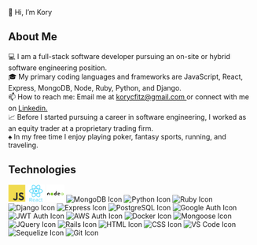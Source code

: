 👋 Hi, I’m Kory

<h2> About Me </h2>
💻 I am a full-stack software developer pursuing an on-site or hybrid software engineering position. <br>
🎓 My primary coding languages and frameworks are JavaScript, React, Express, MongoDB, Node, Ruby, Python, and Django. <br>
📫 How to reach me: Email me at <a href="mailto:korycfitz@gmail.com" target="_blank">
  korycfitz@gmail.com
</a>
 or connect with me on <a href="https://www.linkedin.com/in/kory-fitzgerald/" target="_blank">
  Linkedin.
</a>
<br>
📈 Before I started pursuing a career in software engineering, I worked as an equity trader at a proprietary trading firm. <br>
♠️ In my free time I enjoy playing poker, fantasy sports, running, and traveling. <br>

<h2> Technologies </h2>
<img src="https://raw.githubusercontent.com/devicons/devicon/1119b9f84c0290e0f0b38982099a2bd027a48bf1/icons/javascript/javascript-original.svg" alt="JavaScript Icon" style="height: 7%; width: 7%;"></img>
<img src="https://raw.githubusercontent.com/devicons/devicon/1119b9f84c0290e0f0b38982099a2bd027a48bf1/icons/react/react-original-wordmark.svg" alt="React Icon" style="height: 7%; width: 7%;"></img>
<img src="https://raw.githubusercontent.com/devicons/devicon/1119b9f84c0290e0f0b38982099a2bd027a48bf1/icons/nodejs/nodejs-original-wordmark.svg" alt="Node Icon" style="height: 7%; width: 7%;"></img>
<img src="" alt="MongoDB Icon" style="height: 7%; width: 7%;"></img>
<img src="" alt="Python Icon" style="height: 7%; width: 7%;"></img>
<img src="" alt="Ruby Icon" style="height: 7%; width: 7%;"></img>
<img src="" alt="Django Icon" style="height: 7%; width: 7%;"></img>
<img src="" alt="Express Icon" style="height: 7%; width: 7%;"></img>
<img src="" alt="PostgreSQL Icon" style="height: 7%; width: 7%;"></img>
<img src="" alt="Google Auth Icon" style="height: 7%; width: 7%;"></img>
<img src="" alt="JWT Auth Icon" style="height: 7%; width: 7%;"></img>
<img src="" alt="AWS Auth Icon" style="height: 7%; width: 7%;"></img>
<img src="" alt="Docker Icon" style="height: 7%; width: 7%;"></img>
<img src="" alt="Mongoose Icon" style="height: 7%; width: 7%;"></img>
<img src="" alt="JQuery Icon" style="height: 7%; width: 7%;"></img>
<img src="" alt="Rails Icon" style="height: 7%; width: 7%;"></img>
<img src="" alt="HTML Icon" style="height: 7%; width: 7%;"></img>
<img src="" alt="CSS Icon" style="height: 7%; width: 7%;"></img>
<img src="" alt="VS Code Icon" style="height: 7%; width: 7%;"></img>
<img src="" alt="Sequelize Icon" style="height: 7%; width: 7%;"></img>
<img src="" alt="Git Icon" style="height: 7%; width: 7%;"></img>
